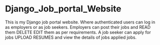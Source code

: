 # Django_Job_portal_Website
This is my Django job portal website. Where authenticated users can log in as employers or as job seekers. Employers can post their jobs and READ them DELETE EDIT them as per requirements. A job seeker can apply for jobs UPLOAD RESUMES and view the details of jobs applied jobs.
